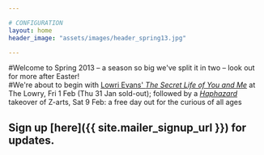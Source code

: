 ```yaml
---

# CONFIGURATION
layout: home
header_image: "assets/images/header_spring13.jpg"

---
```


#Welcome to Spring 2013 – a season so big we've split it in two – look out for more after Easter!     
#We're about to begin with [Lowri Evans' *The Secret Life of You and Me*](/current/2013-springsummer/evans/index.html) at The Lowry, Fri 1 Feb (Thu 31 Jan sold-out); followed by a [*Haphazard*](/galleries/2013-haphazard/index.html) takeover of Z-arts, Sat 9 Feb: a free day out for the curious of all ages   

## Sign up [here]({{ site.mailer_signup_url }}) for updates.